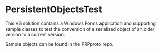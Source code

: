 # PersistentObjectsTest
This VS solution contains a Windows Forms application and supporting sample classes to test the conversion of a serialized object of an older version to a current version.

Sample objects can be found in the PRPproto repo.
